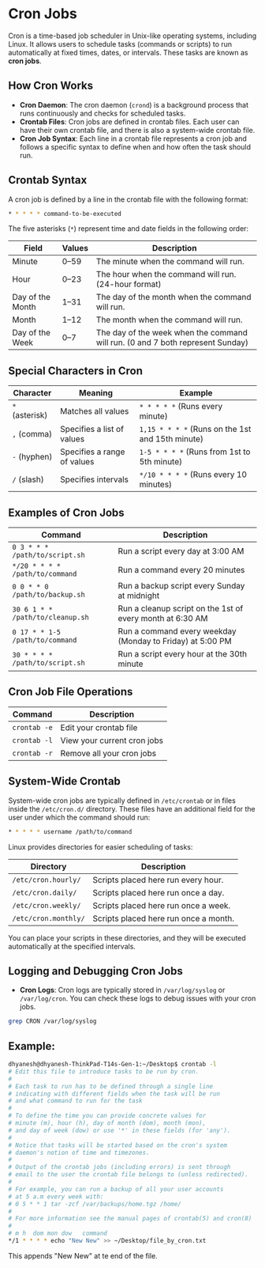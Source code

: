 # Cron Jobs

Cron is a time-based job scheduler in Unix-like operating systems, including Linux. It allows users to schedule tasks (commands or scripts) to run automatically at fixed times, dates, or intervals. These tasks are known as **cron jobs**.

## How Cron Works
- **Cron Daemon**: The cron daemon (`crond`) is a background process that runs continuously and checks for scheduled tasks.
- **Crontab Files**: Cron jobs are defined in crontab files. Each user can have their own crontab file, and there is also a system-wide crontab file.
- **Cron Job Syntax**: Each line in a crontab file represents a cron job and follows a specific syntax to define when and how often the task should run.

## Crontab Syntax
A cron job is defined by a line in the crontab file with the following format:

```bash
* * * * * command-to-be-executed
```

The five asterisks (`*`) represent time and date fields in the following order:

| Field            | Values        | Description                               |
|-----------------|--------------|-------------------------------------------|
| Minute          | 0–59         | The minute when the command will run.    |
| Hour           | 0–23         | The hour when the command will run. (24-hour format) |
| Day of the Month | 1–31         | The day of the month when the command will run. |
| Month          | 1–12         | The month when the command will run.     |
| Day of the Week | 0–7          | The day of the week when the command will run. (0 and 7 both represent Sunday) |

## Special Characters in Cron

| Character | Meaning | Example |
|-----------|---------|---------|
| `*` (asterisk) | Matches all values | `* * * * *` (Runs every minute) |
| `,` (comma) | Specifies a list of values | `1,15 * * * *` (Runs on the 1st and 15th minute) |
| `-` (hyphen) | Specifies a range of values | `1-5 * * * *` (Runs from 1st to 5th minute) |
| `/` (slash) | Specifies intervals | `*/10 * * * *` (Runs every 10 minutes) |

## Examples of Cron Jobs

| Command | Description |
|---------|-------------|
| `0 3 * * * /path/to/script.sh` | Run a script every day at 3:00 AM |
| `*/20 * * * * /path/to/command` | Run a command every 20 minutes |
| `0 0 * * 0 /path/to/backup.sh` | Run a backup script every Sunday at midnight |
| `30 6 1 * * /path/to/cleanup.sh` | Run a cleanup script on the 1st of every month at 6:30 AM |
| `0 17 * * 1-5 /path/to/command` | Run a command every weekday (Monday to Friday) at 5:00 PM |
| `30 * * * * /path/to/script.sh` | Run a script every hour at the 30th minute |

## Cron Job File Operations

| Command | Description |
|---------|-------------|
| `crontab -e` | Edit your crontab file |
| `crontab -l` | View your current cron jobs |
| `crontab -r` | Remove all your cron jobs |

## System-Wide Crontab
System-wide cron jobs are typically defined in `/etc/crontab` or in files inside the `/etc/cron.d/` directory. These files have an additional field for the user under which the command should run:

```bash
* * * * * username /path/to/command
```

Linux provides directories for easier scheduling of tasks:

| Directory | Description |
|-----------|-------------|
| `/etc/cron.hourly/` | Scripts placed here run every hour. |
| `/etc/cron.daily/` | Scripts placed here run once a day. |
| `/etc/cron.weekly/` | Scripts placed here run once a week. |
| `/etc/cron.monthly/` | Scripts placed here run once a month. |

You can place your scripts in these directories, and they will be executed automatically at the specified intervals.

## Logging and Debugging Cron Jobs
- **Cron Logs**: Cron logs are typically stored in `/var/log/syslog` or `/var/log/cron`. You can check these logs to debug issues with your cron jobs.

```bash
grep CRON /var/log/syslog
```

## Example:
```sh
dhyanesh@dhyanesh-ThinkPad-T14s-Gen-1:~/Desktop$ crontab -l
# Edit this file to introduce tasks to be run by cron.
# 
# Each task to run has to be defined through a single line
# indicating with different fields when the task will be run
# and what command to run for the task
# 
# To define the time you can provide concrete values for
# minute (m), hour (h), day of month (dom), month (mon),
# and day of week (dow) or use '*' in these fields (for 'any').
# 
# Notice that tasks will be started based on the cron's system
# daemon's notion of time and timezones.
# 
# Output of the crontab jobs (including errors) is sent through
# email to the user the crontab file belongs to (unless redirected).
# 
# For example, you can run a backup of all your user accounts
# at 5 a.m every week with:
# 0 5 * * 1 tar -zcf /var/backups/home.tgz /home/
# 
# For more information see the manual pages of crontab(5) and cron(8)
# 
# m h  dom mon dow   command
*/1 * * * * echo "New New" >> ~/Desktop/file_by_cron.txt
```
This appends "New New" at te end of the file.